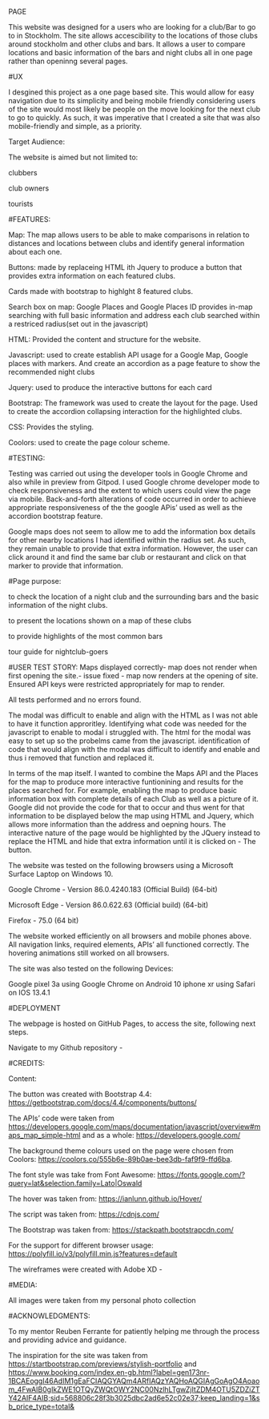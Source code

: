 PAGE

This website was designed for a users who are looking for a club/Bar to go to in Stockholm. The site allows accescibility to the locations of those clubs around stockholm and other clubs and bars. It allows a user to compare locations and basic information of the bars and night clubs all in one page rather than openinng several pages.

#UX

I desgined this project as a one page based site. This would allow for easy navigation due to its simplicity and being mobile friendly considering users of the site would most likely be people on the move looking for the next club to go to quickly. As such, it was imperative that I created a site that was also mobile-friendly and simple, as a priority.

Target Audience:

The website is aimed but not limited to:

clubbers

club owners

tourists

#FEATURES:

Map: The map allows users to be able to make comparisons in relation to distances and locations between clubs and identify general information about each one.

Buttons: made by replaceing HTML ith Jquery to produce a button that provides extra information on each featured clubs. 

Cards made with bootstrap to highlght 8 featured clubs. 

Search box on map: Google Places and Google Places ID provides in-map searching with full basic information and address each club searched within a restriced radius(set out in the javascript)


HTML: Provided the content and structure for the website.

Javascript: used to create establish API usage for a Google Map, Google places with markers. And create an accordion as a page feature to show the recommended night clubs

Jquery: used to produce the interactive buttons for each card

Bootstrap: The framework was used to create the layout for the page. Used to create the accordion collapsing interaction for the highlighted clubs.

CSS: Provides the styling.

Coolors: used to create the page colour scheme.

#TESTING:

Testing was carried out using the developer tools in Google Chrome and also while in preview from Gitpod. I used Google chrome developer mode to check responsiveness and the extent to which users could view the page via mobile. Back-and-forth alterations of code occurred in order to achieve appropriate responsiveness of the the google APis’ used as well as the accordion bootstrap feature.

Google maps does not seem to allow me to add the information box details for other nearby locations I had identified within the radius set. As such, they remain unable to provide that extra information. However, the user can click around it and find the same bar club or restaurant and click on that marker to provide that information.

#Page purpose:

to check the location of a night club and the surrounding bars and the basic information of the night clubs.

to present the locations shown on a map of these clubs

to provide highlights of the most common bars

tour guide for nightclub-goers

#USER TEST STORY:
Maps displayed correctly- map does not render when first opening the site.- issue fixed - map now renders at the opening of site. Ensured API keys were restricted appropriately for map to render.

All tests performed and no errors found.

The modal was difficult to enable and align with the HTML as I was not able to have it function approritley. Identifying what code was needed for the javascript to enable to modal i struggled with. The html for the modal was easy to set up so the probelms came from the javascript. identification of code that would align with the modal was difficult to identify and enable and thus i removed that function and replaced it. 

In terms of the map itself. I wanted to combine the Maps API and the Places for the map to produce more interactive funtionining and results for the places searched for. For example, enabling the map to produce basic information box with complete details of each Club as well as a picture of it. Google did not provide the code for that to occur and thus went for that information to be displayed below the map using HTML and Jquery, which allows more information than the address and oepning hours. The interactive nature of the page would be highlighted by the JQuery instead to replace the HTML and hide that extra information until it is clicked on - The button. 

The website was tested on the following browsers using a Microsoft Surface Laptop on Windows 10.

Google Chrome - Version 86.0.4240.183 (Official Build) (64-bit)

Microsoft Edge - Version 86.0.622.63 (Official build) (64-bit)

Firefox - 75.0 (64 bit)

The website worked efficiently on all browsers and mobile phones above. All navigation links, required elements, APIs’ all functioned correctly. The hovering animations still worked on all browsers.

The site was also tested on the following Devices:

Google pixel 3a using Google Chrome on Android 10 iphone xr using Safari on IOS 13.4.1

#DEPLOYMENT

The webpage is hosted on GitHub Pages, to access the site, following next steps.

Navigate to my Github repository -

#CREDITS:

Content:

The button was created with Bootstrap 4.4: https://getbootstrap.com/docs/4.4/components/buttons/

The APIs’ code were taken from https://developers.google.com/maps/documentation/javascript/overview#maps_map_simple-html and as a whole: https://developers.google.com/

The background theme colours used on the page were chosen from Coolors: https://coolors.co/555b6e-89b0ae-bee3db-faf9f9-ffd6ba.

The font style was take from Font Awesome: https://fonts.google.com/?query=lat&selection.family=Lato|Oswald

The hover was taken from: https://ianlunn.github.io/Hover/

The script was taken from: https://cdnjs.com/

The Bootstrap was taken from: https://stackpath.bootstrapcdn.com/

For the support for different browser usage: https://polyfill.io/v3/polyfill.min.js?features=default


The wireframes were created with Adobe XD - 

#MEDIA:

All images were taken from my personal photo collection

#ACKNOWLEDGMENTS:

To my mentor Reuben Ferrante for patiently helping me through the process and providing advice and guidance.

The inspiration for the site was taken from https://startbootstrap.com/previews/stylish-portfolio and https://www.booking.com/index.en-gb.html?label=gen173nr-1BCAEoggI46AdIM1gEaFCIAQGYAQm4ARfIAQzYAQHoAQGIAgGoAgO4Aoaom_4FwAIB0gIkZWE1OTQyZWQtOWY2NC00NzlhLTgwZjItZDM4OTU5ZDZiZTY42AIF4AIB;sid=568806c28f3b3025dbc2ad6e52c02e37;keep_landing=1&sb_price_type=total&

